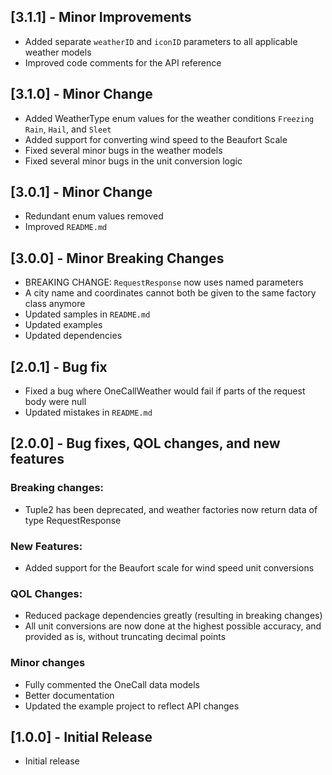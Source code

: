 ## [3.1.1] - Minor Improvements
* Added separate `weatherID` and `iconID` parameters to all applicable weather
  models
* Improved code comments for the API reference

## [3.1.0] - Minor Change
* Added WeatherType enum values for the weather conditions `Freezing Rain`, `Hail`, 
  and `Sleet` 
* Added support for converting wind speed to the Beaufort Scale
* Fixed several minor bugs in the weather models
* Fixed several minor bugs in the unit conversion logic 

## [3.0.1] - Minor Change
* Redundant enum values removed
* Improved `README.md`

## [3.0.0] - Minor Breaking Changes
* BREAKING CHANGE: `RequestResponse` now uses named parameters
* A city name and coordinates cannot both be given to the same factory class anymore
* Updated samples in `README.md`
* Updated examples
* Updated dependencies

## [2.0.1] - Bug fix
* Fixed a bug where OneCallWeather would fail if parts of the request body were null
* Updated mistakes in `README.md`

## [2.0.0] - Bug fixes, QOL changes, and new features

### Breaking changes:
* Tuple2 has been deprecated, and weather factories now return data of
type RequestResponse

### New Features:
* Added support for the Beaufort scale for wind speed unit conversions

### QOL Changes:
* Reduced package dependencies greatly (resulting in breaking changes)
* All unit conversions are now done at the highest possible accuracy,
and provided as is, without truncating decimal points

### Minor changes
* Fully commented the OneCall data models
* Better documentation 
* Updated the example project to reflect API changes

## [1.0.0] - Initial Release

* Initial release